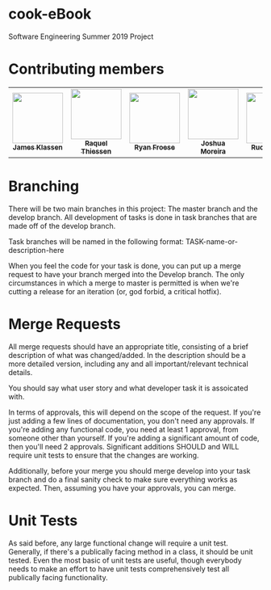 # cook-eBook
Software Engineering Summer 2019 Project

# Contributing members
<table>
<tr>
    <td style="text-align: center;">
        <a href="https://code.cs.umanitoba.ca/jamesklassen">
            <img src="https://code.cs.umanitoba.ca/uploads/-/system/user/avatar/182/avatar.png?width=400" width="100px;"/>
            <br/>
            <sub>
                <b>James Klassen </b>
            </sub>
        </a>
    </td>
    <td style="text-align: center;">
        <a href="https://code.cs.umanitoba.ca/raquelthiessen">
            <img src="https://code.cs.umanitoba.ca/uploads/-/system/user/avatar/175/avatar.png?width=400" width="100px;"/>
            <br/>
            <sub>
                <b>Raquel Thiessen</b>
            </sub>
        </a>
    </td>
    <td style="text-align: center;">
        <a href="https://code.cs.umanitoba.ca/RyanF">
            <img src="https://code.cs.umanitoba.ca/uploads/-/system/user/avatar/176/avatar.png?width=400" width="100px;"/>
            <br/>
            <sub>
                <b>Ryan Froese</b>
            </sub>
        </a>
    </td>
    <td style="text-align: center;">
        <a href="https://code.cs.umanitoba.ca/OfficialArms">
            <img src="https://secure.gravatar.com/avatar/7d0cfeb2ddac8bf4a855dd696d885a13?s=800&d=identicon" width="100px;"/>
            <br/>
            <sub>
                <b>Joshua Moreira</b>
            </sub>
        </a>
    </td>
    <td style="text-align: center;">
        <a href="https://code.cs.umanitoba.ca/RuoshiZhao">
            <img src="https://secure.gravatar.com/avatar/4b093d0b74a16c89a78f23a5a854d92a?s=800&d=identicon" width="100px;"/>
            <br/>
            <sub>
                <b>Ruoshi Zhao</b>
            </sub>
        </a>
</tr>
</table>

# Branching
There will be two main branches in this project: The master branch and the develop branch. All development of tasks is done in task branches that are made off of the develop branch.

Task branches will be named in the following format: TASK-name-or-description-here

When you feel the code for your task is done, you can put up a merge request to have your branch merged into the Develop branch. The only circumstances in which a merge to master is permitted is when we're cutting a release for an iteration (or, god forbid, a critical hotfix).

# Merge Requests
All merge requests should have an appropriate title, consisting of a brief description of what was changed/added. In the description should be a more detailed version, including any and all important/relevant technical details.

You should say what user story and what developer task it is assoicated with.

In terms of approvals, this will depend on the scope of the request. If you're just adding a few lines of documentation, you don't need any approvals. If you're adding any functional code, you need at least 1 approval, from someone other than yourself. If you're adding a significant amount of code, then you'll need 2 approvals. Significant additions SHOULD and WILL require unit tests to ensure that the changes are working.

Additionally, before your merge you should merge develop into your task branch and do a final sanity check to make sure everything works as expected. Then, assuming you have your approvals, you can merge.

# Unit Tests
As said before, any large functional change will require a unit test. Generally, if there's a publically facing method in a class, it should be unit tested. Even the most basic of unit tests are useful, though everybody needs to make an effort to have unit tests comprehensively test all publically facing functionality.
